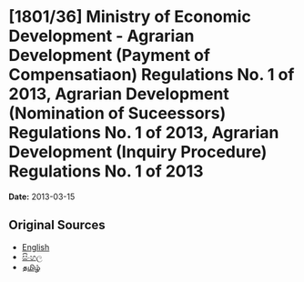 # [1801/36] Ministry of Economic Development - Agrarian Development (Payment of Compensatiaon) Regulations No. 1 of 2013, Agrarian Development (Nomination of Suceessors) Regulations No. 1 of 2013, Agrarian Development (Inquiry Procedure) Regulations No. 1 of 2013

**Date:** 2013-03-15

## Original Sources

- [English](https://documents.gov.lk/view/extra-gazettes/2013/3/1801-36_E.pdf)
- [සිංහල](https://documents.gov.lk/view/extra-gazettes/2013/3/1801-36_S.pdf)
- [தமிழ்](https://documents.gov.lk/view/extra-gazettes/2013/3/1801-36_T.pdf)
